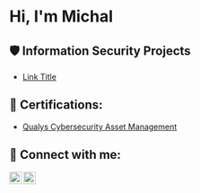 <h1>Hi, I'm Michal <a href="https://www.linkedin.com/in/michal-slepoy-deitsch"> </a> 

 

<h2>🛡️ Information Security Projects</h2> 

 

 - [Link Title](Link) 


   

<h2>📜 Certifications:</h2> 

 

  - [Qualys Cybersecurity Asset Management](https://github.com/Michal-Slepoy/Michal-Slepoy/blob/main/Qualys%20CSAM%20certification.pdf) 

     

<h2> 🤳 Connect with me:</h2> 

 


[<img align="left" alt="yourname | Twitter" width="22px" src="https://cdn.jsdelivr.net/npm/simple-icons@v3/icons/twitter.svg" />][twitter] 

[<img align="left" alt="yourname | LinkedIn" width="22px" src="https://cdn.jsdelivr.net/npm/simple-icons@v3/icons/linkedin.svg" />][linkedin] 
 

 

[twitter]: https://twitter.com/ 

[linkedin]: https://linkedin.com/in/michal-slepoy-deitsch 
